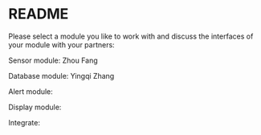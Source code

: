 # README

Please select a module you like to work with and discuss the interfaces of your module with your partners:

Sensor module: Zhou Fang

Database module: Yingqi Zhang

Alert module:

Display module:

Integrate:

